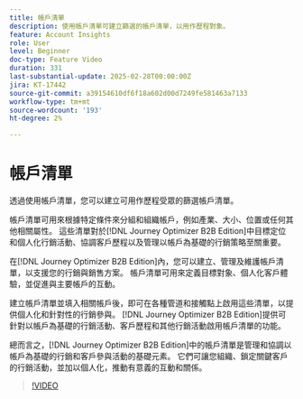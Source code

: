 ```yaml
---
title: 帳戶清單
description: 使用帳戶清單可建立篩選的帳戶清單，以用作歷程對象。
feature: Account Insights
role: User
level: Beginner
doc-type: Feature Video
duration: 331
last-substantial-update: 2025-02-28T00:00:00Z
jira: KT-17442
source-git-commit: a39154610df6f18a602d00d7249fe581463a7133
workflow-type: tm+mt
source-wordcount: '193'
ht-degree: 2%

---
```



# 帳戶清單

透過使用帳戶清單，您可以建立可用作歷程受眾的篩選帳戶清單。

帳戶清單可用來根據特定條件來分組和組織帳戶，例如產業、大小、位置或任何其他相關屬性。 這些清單對於[!DNL Journey Optimizer B2B Edition]中目標定位和個人化行銷活動、協調客戶歷程以及管理以帳戶為基礎的行銷策略至關重要。

在[!DNL Journey Optimizer B2B Edition]內，您可以建立、管理及維護帳戶清單，以支援您的行銷與銷售方案。 帳戶清單可用來定義目標對象、個人化客戶體驗，並促進與主要帳戶的互動。

建立帳戶清單並填入相關帳戶後，即可在各種管道和接觸點上啟用這些清單，以提供個人化和針對性的行銷參與。 [!DNL Journey Optimizer B2B Edition]提供可針對以帳戶為基礎的行銷活動、客戶歷程和其他行銷活動啟用帳戶清單的功能。

總而言之，[!DNL Journey Optimizer B2B Edition]中的帳戶清單是管理和協調以帳戶為基礎的行銷和客戶參與活動的基礎元素。 它們可讓您組織、鎖定關鍵客戶的行銷活動，並加以個人化，推動有意義的互動和關係。

>[!VIDEO](https://video.tv.adobe.com/v/3448660/?learn=on&enablevpops&captions=chi_hant)
